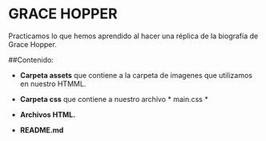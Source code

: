 # GRACE HOPPER

Practicamos lo que hemos aprendido al hacer una réplica de la biografía de Grace Hopper.

##Contenido:

- **Carpeta assets** que contiene a la carpeta de imagenes que utilizamos en nuestro HTMML.

- **Carpeta css** que contiene a nuestro archivo * main.css *

- **Archivos HTML.**

- **README.md**
